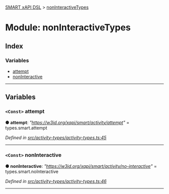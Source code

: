 [SMART xAPI DSL](../README.md) > [nonInteractiveTypes](../modules/noninteractivetypes.md)

# Module: nonInteractiveTypes

## Index

### Variables

* [attempt](noninteractivetypes.md#attempt)
* [nonInteractive](noninteractivetypes.md#noninteractive)

---

## Variables

<a id="attempt"></a>

### `<Const>` attempt

**● attempt**: *"https://w3id.org/xapi/smart/activity/attempt"* =  types.smart.attempt

*Defined in [src/activity-types/activity-types.ts:45](https://github.com/Gradiant/smart-xapi-dsl/blob/master/src/activity-types/activity-types.ts#L45)*

___
<a id="noninteractive"></a>

### `<Const>` nonInteractive

**● nonInteractive**: *"https://w3id.org/xapi/smart/activity/no-interactive"* =  types.smart.noInteractive

*Defined in [src/activity-types/activity-types.ts:46](https://github.com/Gradiant/smart-xapi-dsl/blob/master/src/activity-types/activity-types.ts#L46)*

___

